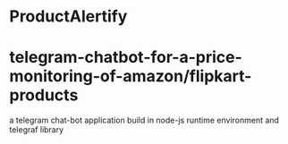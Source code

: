 # ProductAlertify
# telegram-chatbot-for-a-price-monitoring-of-amazon/flipkart-products
a telegram chat-bot application build in node-js runtime environment and telegraf library 
